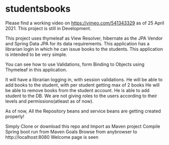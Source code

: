 # studentsbooks
Please find a working video on https://vimeo.com/541343329 as of 25 April 2021. This project is still in Development. 


This project uses thymeleaf as View Resolver, hibernate as the JPA Vendor and Spring Data JPA for its data requirements. This application has a librarian login in which he can
issue books to the students. This application is intended to be very simple.

You can see how to use Validations, form Binding to Objects using Thymeleaf in this application.

It will have a librarian logging in, with session validations.
He will be able to add books to the student, with per student getting max of 2 books
He will be able to remove books from the student account.
He is able to add student to the DB.
We are not giving roles to the users according to their levels and permissions(atleast as of now).


As of now, All the Repository beans and service beans are getting created properly!

Simply Clone or download this repo and 
Import as Maven project
Compile
Spring boot run from Maven Goals
Browse from anybrowser to http://localhost:8080
Welcome page is seen
